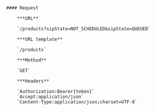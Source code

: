     #### Request

        ***URL**

        `/products?sipState=NOT_SCHEDULED&sipState=QUEUED`

        ***URL template**

        `/products`

        ***Method**

        `GET`

        ***Headers**

        `Authorization:Bearer{token}`
        `Accept:application/json`
        `Content-Type:application/json;charset=UTF-8`
